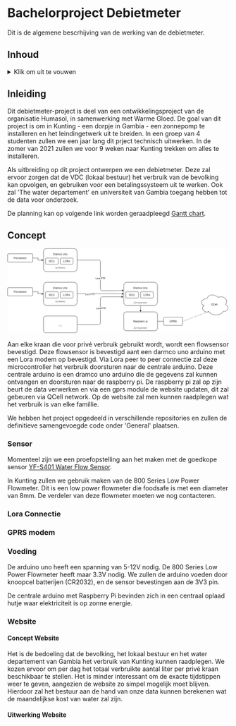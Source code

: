 # Bachelorproject Debietmeter 

Dit is de algemene bescrhijving van de werking van de debietmeter. 

## Inhoud
<details>
  <summary>Klik om uit te vouwen</summary>
- [Bachelorproject Debietmeter](#Bachelorproject Debietmeter)

</details>

## Inleiding

Dit debietmeter-project is deel van een ontwikkelingsproject van de organisatie Humasol, in samenwerking met Warme Gloed. De goal van dit project is om in Kunting - een dorpje in Gambia - een zonnepomp te installeren en het leindingetwerk uit te breiden. In een groep van 4 studenten zullen we een jaar lang dit prject technisch uitwerken. In de zomer van 2021 zullen we voor 9 weken naar Kunting trekken om alles te installeren.  

Als uitbreiding op dit project ontwerpen we een debietmeter. Deze zal ervoor zorgen dat de VDC (lokaal bestuur) het verbruik van de bevolking kan opvolgen, en gebruiken voor een betalingssysteem uit te werken. Ook zal 'The water departement' en universiteit van Gambia toegang hebben tot de data voor onderzoek. 

De planning kan op volgende link worden geraadpleegd  [Gantt chart](https://share.clickup.com/g/h/4dy0f-15/a6a5620b579de9b "Gantt chart"). 

## Concept 

![flow chart](Flowchart.png)

Aan elke kraan die voor privé verbruik gebruikt wordt, wordt een flowsensor bevestigd. Deze flowsensor is bevestigd aant een darmco uno arduino met een Lora modem op bevestigd. Via Lora peer to peer connectie zal deze microcontroller het verbruik doorsturen naar de centrale arduino. Deze centrale arduino is een dramco uno arduino die de gegevens zal kunnen ontvangen en doorsturen naar de raspberry pi. De raspberry pi zal op zijn beurt de data verwerken en via een gprs module de website updaten, dit zal gebeuren via QCell network.  Op de website zal men kunnen raadplegen wat het verbruik is van elke famillie.

We hebben het project opgedeeld in verschillende repositories en zullen de definitieve samengevoegde code onder 'General' plaatsen. 


### Sensor

Momenteel zijn we een proefopstelling aan het maken met de goedkope sensor [YF-S401 Water Flow Sensor](https://www.tinytronics.nl/shop/nl/sensoren/vloeistof/yf-s401-water-flow-sensor "YF-S401 Water Flow Sensor").  

In Kunting zullen we gebruik maken van de 800 Series Low Power Flowmeter. Dit is een low power flowmeter die foodsafe is met een diameter van 8mm. De verdeler van deze flowmeter moeten we nog contacteren. 

### Lora Connectie 

### GPRS modem 

### Voeding

De arduino uno heeft een spanning van 5-12V nodig. De 800 Series Low Power Flowmeter heeft maar 3.3V nodig. We zullen de arduino voeden door knoopcel batterijen (CR2032), en de sensor bevestingen aan de 3V3 pin. 

De centrale arduino met Raspberry Pi bevinden zich in een centraal oplaad hutje waar elektriciteit is op zonne energie.

### Website 

#### Concept Website 

Het is de bedoeling dat de bevolking, het lokaal bestuur en het water departement van Gambia het verbruik van Kunting kunnen raadplegen. We kozen ervoor om per dag het totaal
verbruikte aantal liter per privé kraan beschikbaar te stellen. Het is minder interessant om de exacte tijdstippen weer te geven, aangezien de website zo simpel mogelijk moet blijven. Hierdoor zal het bestuur aan de hand van onze data kunnen berekenen wat de maandelijkse kost van water zal zijn. 

#### Uitwerking Website 


